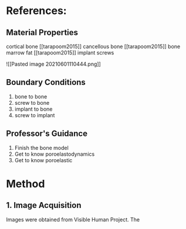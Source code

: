 # References:
## Material Properties
cortical bone [[tarapoom2015]]
cancellous bone [[tarapoom2015]]
bone marrow fat [[tarapoom2015]]
implant
screws

![[Pasted image 20210601110444.png]]
## Boundary Conditions
1. bone to bone
2. screw to bone
3. implant to bone
4. screw to implant

## Professor's Guidance
1. Finish the bone model
2. Get to know poroelastodynamics
3. Get to know poroelastic

# Method
## 1. Image Acquisition
Images were obtained from Visible Human Project. The 



